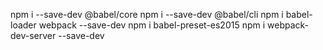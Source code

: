 npm i --save-dev @babel/core
npm i --save-dev @babel/cli
npm i babel-loader webpack --save-dev
npm i babel-preset-es2015
npm i webpack-dev-server --save-dev